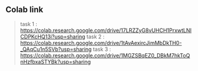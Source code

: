 ## Colab link
> task 1 : https://colab.research.google.com/drive/17LRZZyG8vUHCH1PrxwtLNICDPKcHQ13i?usp=sharing
> task 2 : https://colab.research.google.com/drive/1tAvAexircJimMbDkTH0-_QAqCu1n5SVb?usp=sharing
> task 3 : https://colab.research.google.com/drive/1MGZSBqEZ0_DBkM7hkToQnHzfbxaSTYBk?usp=sharing

